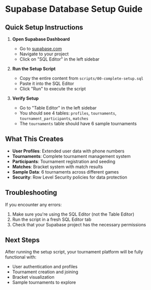 # Supabase Database Setup Guide

## Quick Setup Instructions

1. **Open Supabase Dashboard**
   - Go to [supabase.com](https://supabase.com)
   - Navigate to your project
   - Click on "SQL Editor" in the left sidebar

2. **Run the Setup Script**
   - Copy the entire content from `scripts/00-complete-setup.sql`
   - Paste it into the SQL Editor
   - Click "Run" to execute the script

3. **Verify Setup**
   - Go to "Table Editor" in the left sidebar
   - You should see 4 tables: `profiles`, `tournaments`, `tournament_participants`, `matches`
   - The `tournaments` table should have 6 sample tournaments

## What This Creates

- **User Profiles**: Extended user data with phone numbers
- **Tournaments**: Complete tournament management system
- **Participants**: Tournament registration and seeding
- **Matches**: Bracket system with match results
- **Sample Data**: 6 tournaments across different games
- **Security**: Row Level Security policies for data protection

## Troubleshooting

If you encounter any errors:
1. Make sure you're using the SQL Editor (not the Table Editor)
2. Run the script in a fresh SQL Editor tab
3. Check that your Supabase project has the necessary permissions

## Next Steps

After running the setup script, your tournament platform will be fully functional with:
- User authentication and profiles
- Tournament creation and joining
- Bracket visualization
- Sample tournaments to explore
